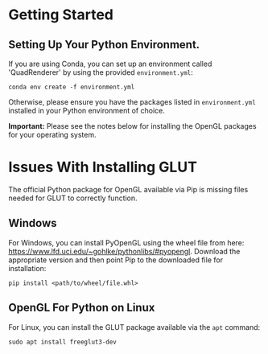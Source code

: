 # Getting Started
## Setting Up Your Python Environment.
If you are using Conda, you can set up an environment called 'QuadRenderer' by using the provided `environment.yml`:
```shell
conda env create -f environment.yml
```
Otherwise, please ensure you have the packages listed in `environment.yml` installed in your Python environment of choice.

**Important:** Please see the notes below for installing the OpenGL packages for your operating system.

# Issues With Installing GLUT
The official Python package for OpenGL available via Pip is missing files needed for GLUT to correctly function.

## Windows
For Windows, you can install PyOpenGL using the wheel file from here: 
https://www.lfd.uci.edu/~gohlke/pythonlibs/#pyopengl.
Download the appropriate version and then point Pip to the downloaded file for installation:
```shell
pip install <path/to/wheel/file.whl>
```

## OpenGL For Python on Linux
For Linux, you can install the GLUT package available via the `apt` command:
```shell
sudo apt install freeglut3-dev
```
